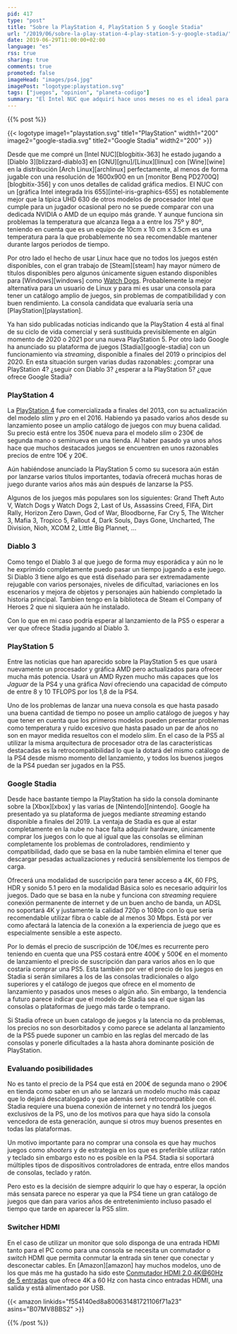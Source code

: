 ```yaml
---
pid: 417
type: "post"
title: "Sobre la PlayStation 4, PlayStation 5 y Google Stadia"
url: "/2019/06/sobre-la-play-station-4-play-station-5-y-google-stadia/"
date: 2019-06-29T11:00:00+02:00
language: "es"
rss: true
sharing: true
comments: true
promoted: false
imageHead: "images/ps4.jpg"
imagePost: "logotype:playstation.svg"
tags: ["juegos", "opinion", "planeta-codigo"]
summary: "El Intel NUC que adquirí hace unos meses no es el ideal para jugar sobre todo por su pequeño tamaño y temperaturas, en mi caso como jugador ocasional es suficiente pero unido a que soy usuario de GNU/Linux hace que deba usar Wine o Steam para los juegos con lo que hay algunos juegos que me llaman la atención que no tengo disponibles. La PlayStation 4 está ya al final de su ciclo de vida, ya hay noticias de la PlayStation 5 y Google Stadia ofrecerá una nueva experiencia de juego ¿comprar una PlayStation 4? ¿o seguir con Diablo 3 mientras se lanzan la PlayStation 5 o a Stadia?."
---
```


{{% post %}}

{{< logotype image1="playstation.svg" title1="PlayStation" width1="200" image2="google-stadia.svg" title2="Google Stadia" width2="200" >}}

Desde que me compré un [Intel NUC][blogbitix-363] he estado jugando a [Diablo 3][blizzard-diablo3] en [GNU][gnu]/[Linux][linux] con [Wine][wine] en la distribución [Arch Linux][archlinux] perfectamente, al menos de forma jugable con una resolución de 1600x900 en un [monitor Benq PD2700Q][blogbitix-356] y con unos detalles de calidad gráfica medios. El NUC con un [gráfica Intel integrada Iris 655][intel-iris-graphics-655] es notablemente mejor que la típica UHD 630 de otros modelos de procesador Intel que cumple para un jugador ocasional pero no se puede comparar con una dedicada NVIDIA o AMD de un equipo más grande. Y aunque funciona sin problemas la temperatura que alcanza llega a a entre los 75º y 80º, teniendo en cuenta que es un equipo de 10cm x 10 cm x 3.5cm es una temperatura para la que probablemente no sea recomendable mantener durante largos periodos de tiempo.

Por otro lado el hecho de usar Linux hace que no todos los juegos estén disponibles, con el gran trabajo de [Steam][steam] hay mayor número de títulos disponibles pero algunos únicamente siguen estando disponibles para [Windows][windows] como [Watch Dogs](https://store.steampowered.com/app/243470/Watch_Dogs/). Probablemente la mejor alternativa para un usuario de Linux y para mi es usar una consola para tener un catálogo amplio de juegos, sin problemas de compatibilidad y con buen rendimiento. La consola candidata que evaluaría sería una [PlayStation][playstation].

Ya han sido publicadas noticias indicando que la PlayStation 4 está al final de su ciclo de vida comercial y será sustituida previsiblemente en algún momento de 2020 o 2021 por una nueva PlayStation 5. Por otro lado Google ha anunciado su plataforma de juegos [Stadia][google-stadia] con un funcionamiento vía _streaming_, disponible a finales del 2019 o principios del 2020. En esta situación surgen varias dudas razonables: ¿comprar una PlayStation 4? ¿seguir con Diablo 3? ¿esperar a la PlayStation 5? ¿que ofrece Google Stadia?

### PlayStation 4

La [PlayStation 4](https://es.wikipedia.org/wiki/PlayStation_4) fue comercializada a finales del 2013, con su actualización del modelo _slim_ y _pro_ en el 2016. Habiendo ya pasado varios años desde su lanzamiento posee un amplio catálogo de juegos con muy buena calidad. Su precio está entre los 350€ nueva para el modelo _slim_ o 230€ de segunda mano o seminueva en una tienda. Al haber pasado ya unos años hace que muchos destacados juegos se encuentren en unos razonables precios de entre 10€ y 20€.

Aún habiéndose anunciado la PlayStation 5 como su sucesora aún están por lanzarse varios títulos importantes, todavía ofrecerá muchas horas de juego durante varios años más aún después de lanzarse la PS5.

Algunos de los juegos más populares son los siguientes: Grand Theft Auto V, Watch Dogs y Watch Dogs 2, Last of Us, Assassins Creed, FIFA, Dirt Rally, Horizon Zero Dawn, God of War, Bloodborne, Far Cry 5, The Witcher 3, Mafia 3, Tropico 5, Fallout 4, Dark Souls, Days Gone, Uncharted, The Division, Nioh, XCOM 2, Little Big Plannet, ...

### Diablo 3

Como tengo el Diablo 3 al que juego de forma muy esporádica y aún no le he exprimido completamente puedo pasar un tiempo jugando a este juego. Si Diablo 3 tiene algo es que está diseñado para ser extremadamente rejugable con varios personajes, niveles de dificultad, variaciones en los escenarios y mejora de objetos y personajes aún habiendo completado la historia principal. Tambien tengo en la biblioteca de Steam el Company of Heroes 2 que ni siquiera aún he instalado.

Con lo que en mi caso podría esperar al lanzamiento de la PS5 o esperar a ver que ofrece Stadia jugando al Diablo 3.

### PlayStation 5

Entre las noticias que han aparecido sobre la PlayStation 5 es que usará nuevamente un procesador y gráfica AMD pero actualizados para ofrecer mucha más potencia. Usará un AMD Ryzen mucho más capaces que los _Jaguar_ de la PS4 y una gráfica _Navi_ ofreciendo una capacidad de cómputo de entre 8 y 10 TFLOPS por los 1,8 de la PS4.

Uno de los problemas de lanzar una nueva consola es que hasta pasado una buena cantidad de tiempo no posee un amplio catálogo de juegos y hay que tener en cuenta que los primeros modelos pueden presentar problemas como temperatura y ruido excesivo que hasta pasado un par de años no son en mayor medida resueltos con el modelo _slim_. En el caso de la PS5 al utilizar la misma arquitectura de procesador otra de las características destacadas es la retrocompatibilidad lo que la dotará del mismo catálogo de la PS4 desde mismo momento del lanzamiento, y todos los buenos juegos de la PS4 puedan ser jugados en la PS5.

### Google Stadia

Desde hace bastante tiempo la PlayStation ha sido la consola dominante sobre la [Xbox][xbox] y las varias de [Nintendo][nintendo]. Google ha presentado ya su plataforma de juegos mediante _streaming_ estando disponible a finales del 2019. La ventaja de Stadia es que al estar completamente en la nube no hace falta adquirir hardware, únicamente comprar los juegos con lo que al igual que las consolas se eliminan completamente los problemas de controladores, rendimiento y compatibilidad, dado que se basa en la nube también elimina el tener que descargar pesadas actualizaciones y reducirá sensiblemente los tiempos de carga.

Ofrecerá una modalidad de suscripción para tener acceso a 4K, 60 FPS, HDR y sonido 5.1 pero en la modalidad Básica solo es necesario adquirir los juegos. Dado que se basa en la nube y funciona con _streaming_ requiere conexión permanente de internet y de un buen ancho de banda, un ADSL no soportará 4K y justamente la calidad 720p o 1080p con lo que sería recomendable utilizar fibra o cable de al menos 30 Mbps. Está por ver como afectará la latencia de la conexión a la experiencia de juego que es especialmente sensible a este aspecto.

Por lo demás el precio de suscripción de 10€/mes es recurrente pero teniendo en cuenta que una PS5 costará entre 400€ y 500€ en el momento de lanzamiento el precio de suscripción dan para varios años en lo que costaría comprar una PS5. Esta también por ver el precio de los juegos en Stadia si serán similares a los de las consolas tradicionales o algo superiores y el catálogo de juegos que ofrece en el momento de lanzamiento y pasados unos meses o algún año. Sin embargo, la tendencia a futuro parece indicar que el modelo de Stadia sea el que sigan las consolas o plataformas de juego más tarde o temprano.

Si Stadia ofrece un buen catalogo de juegos y la latencia no da problemas, los precios no son desorbitados y como parece se adelanta al lanzamiento de la PS5 puede suponer un cambio en las reglas del mercado de las consolas y ponerle dificultades a la hasta ahora dominante posición de PlayStation.

### Evaluando posibilidades

No es tanto el precio de la PS4 que está en 200€ de segunda mano o 290€ en tienda como saber en un año se lanzará un modelo mucho más capaz que lo dejará descatalogado y que además será retrocompatible con él. Stadia requiere una buena conexión de internet y no tendrá los juegos exclusivos de la PS, uno de los motivos para que haya sido la consola vencedora de esta generación, aunque si otros muy buenos presentes en todas las plataformas.

Un motivo importante para no comprar una consola es que hay muchos juegos como _shooters_ y de estrategia en los que es preferible utilizar ratón y teclado sin embargo esto no es posible en la PS4. Stadia si soportará múltiples tipos de dispositivos controladores de entrada, entre ellos mandos de consolas, teclado y ratón.

Pero esto es la decisión de siempre adquirir lo que hay o esperar, la opción más sensata parece no esperar ya que la PS4 tiene un gran catálogo de juegos que dan para varios años de entretenimiento incluso pasado el tiempo que tarde en aparecer la PS5 _slim_.

### Switcher HDMI

En el caso de utilizar un monitor que solo disponga de una entrada HDMI tanto para el PC como para una consola se necesita un conmutador o _switch_ HDMI que permita conmutar la entrada sin tener que conectar y desconectar cables. En [Amazon][amazon] hay muchos modelos, uno de los que más me ha gustado ha sido este [Conmutador HDMI 2.0 4K@60Hz de 5 entradas](https://amzn.to/2LsewzY) que ofrece 4K a 60 Hz con hasta cinco entradas HDMI, una salida y está alimentado por USB.

{{< amazon
    linkids="f554140ed8a800631481721106f71a23"
    asins="B07MV8BBS2" >}}

{{% /post %}}
